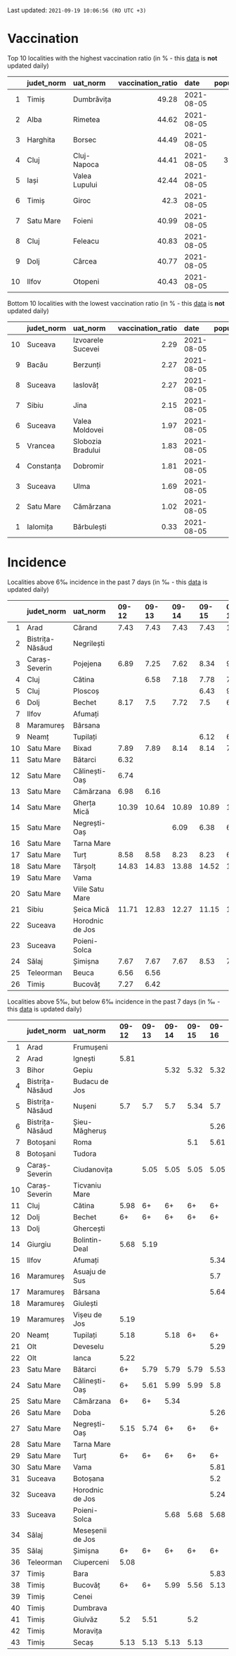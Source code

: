 Last updated: `2021-09-19 10:06:56 (RO UTC +3)`  
# Vaccination  
Top 10 localities with the highest vaccination ratio (in % - this [data](https://vaccinare-covid.gov.ro/situatia-vaccinarii-in-romania/) is **not** updated daily)  
  
|    | judet_norm   | uat_norm      |   vaccination_ratio | date       |   population |   dose_1 |
|---:|:-------------|:--------------|--------------------:|:-----------|-------------:|---------:|
|  1 | Timiș        | Dumbrăvița    |               49.28 | 2021-08-05 |        14668 |     7228 |
|  2 | Alba         | Rimetea       |               44.62 | 2021-08-05 |         1013 |      452 |
|  3 | Harghita     | Borsec        |               44.49 | 2021-08-05 |         2675 |     1190 |
|  4 | Cluj         | Cluj-Napoca   |               44.41 | 2021-08-05 |       327272 |   145341 |
|  5 | Iași         | Valea Lupului |               42.44 | 2021-08-05 |        10086 |     4280 |
|  6 | Timiș        | Giroc         |               42.3  | 2021-08-05 |        17954 |     7595 |
|  7 | Satu Mare    | Foieni        |               40.99 | 2021-08-05 |         1932 |      792 |
|  8 | Cluj         | Feleacu       |               40.83 | 2021-08-05 |         4134 |     1688 |
|  9 | Dolj         | Cârcea        |               40.77 | 2021-08-05 |         2838 |     1157 |
| 10 | Ilfov        | Otopeni       |               40.43 | 2021-08-05 |        18314 |     7404 |
  
Bottom 10 localities with the lowest vaccination ratio (in % - this [data](https://vaccinare-covid.gov.ro/situatia-vaccinarii-in-romania/) is **not** updated daily)  
  
|    | judet_norm   | uat_norm          |   vaccination_ratio | date       |   population |   dose_1 |
|---:|:-------------|:------------------|--------------------:|:-----------|-------------:|---------:|
| 10 | Suceava      | Izvoarele Sucevei |                2.29 | 2021-08-05 |         2143 |       49 |
|  9 | Bacău        | Berzunți          |                2.27 | 2021-08-05 |         5279 |      120 |
|  8 | Suceava      | Iaslovăț          |                2.27 | 2021-08-05 |         4721 |      107 |
|  7 | Sibiu        | Jina              |                2.15 | 2021-08-05 |         3671 |       79 |
|  6 | Suceava      | Valea Moldovei    |                1.97 | 2021-08-05 |         4680 |       92 |
|  5 | Vrancea      | Slobozia Bradului |                1.83 | 2021-08-05 |         8807 |      161 |
|  4 | Constanța    | Dobromir          |                1.81 | 2021-08-05 |         3702 |       67 |
|  3 | Suceava      | Ulma              |                1.69 | 2021-08-05 |         2242 |       38 |
|  2 | Satu Mare    | Cămărzana         |                1.02 | 2021-08-05 |         2346 |       24 |
|  1 | Ialomița     | Bărbulești        |                0.33 | 2021-08-05 |         7599 |       25 |
  
# Incidence  
Localities above 6‰ incidence in the past 7 days (in ‰ - this [data](https://data.gov.ro/dataset/transparenta-covid) is updated daily)  
  
|    | judet_norm      | uat_norm        | 09-12   | 09-13   | 09-14   | 09-15   | 09-16   | 09-17   | 09-18   |
|---:|:----------------|:----------------|:--------|:--------|:--------|:--------|:--------|:--------|:--------|
|  1 | Arad            | Cărand          | 7.43    | 7.43    | 7.43    | 7.43    | 10.22   | 10.22   | 6.51    |
|  2 | Bistrița-Năsăud | Negrilești      |         |         |         |         |         |         | 6.13    |
|  3 | Caraș-Severin   | Pojejena        | 6.89    | 7.25    | 7.62    | 8.34    | 9.07    | 9.07    | 9.07    |
|  4 | Cluj            | Cătina          |         | 6.58    | 7.18    | 7.78    | 7.78    | 8.38    | 7.78    |
|  5 | Cluj            | Ploscoș         |         |         |         | 6.43    | 9.65    | 9.65    | 9.65    |
|  6 | Dolj            | Bechet          | 8.17    | 7.5     | 7.72    | 7.5     | 6.4     |         |         |
|  7 | Ilfov           | Afumați         |         |         |         |         |         |         | 6.05    |
|  8 | Maramureș       | Bârsana         |         |         |         |         |         | 6.07    | 7.8     |
|  9 | Neamț           | Tupilați        |         |         |         | 6.12    | 6.12    | 6.59    | 6.59    |
| 10 | Satu Mare       | Bixad           | 7.89    | 7.89    | 8.14    | 8.14    | 7.63    | 7.0     | 6.49    |
| 11 | Satu Mare       | Bătarci         | 6.32    |         |         |         |         | 6.06    | 6.06    |
| 12 | Satu Mare       | Călinești-Oaș   | 6.74    |         |         |         |         |         |         |
| 13 | Satu Mare       | Cămărzana       | 6.98    | 6.16    |         |         |         |         |         |
| 14 | Satu Mare       | Gherța Mică     | 10.39   | 10.64   | 10.89   | 10.89   | 10.14   | 8.91    | 8.91    |
| 15 | Satu Mare       | Negrești-Oaș    |         |         | 6.09    | 6.38    | 6.44    | 6.5     | 6.55    |
| 16 | Satu Mare       | Tarna Mare      |         |         |         |         |         |         | 6.07    |
| 17 | Satu Mare       | Turț            | 8.58    | 8.58    | 8.23    | 8.23    | 6.72    | 6.61    |         |
| 18 | Satu Mare       | Târșolț         | 14.83   | 14.83   | 13.88   | 14.52   | 13.88   | 12.62   | 9.47    |
| 19 | Satu Mare       | Vama            |         |         |         |         |         | 6.77    | 7.02    |
| 20 | Satu Mare       | Viile Satu Mare |         |         |         |         |         |         | 6.11    |
| 21 | Sibiu           | Șeica Mică      | 11.71   | 12.83   | 12.27   | 11.15   | 11.15   | 11.15   | 11.15   |
| 22 | Suceava         | Horodnic de Jos |         |         |         |         |         |         | 6.45    |
| 23 | Suceava         | Poieni-Solca    |         |         |         |         |         | 6.12    | 6.56    |
| 24 | Sălaj           | Șimișna         | 7.67    | 7.67    | 7.67    | 8.53    | 7.67    | 6.82    |         |
| 25 | Teleorman       | Beuca           | 6.56    | 6.56    |         |         |         |         |         |
| 26 | Timiș           | Bucovăț         | 7.27    | 6.42    |         |         |         |         |         |
  
Localities above 5‰, but below 6‰ incidence in the past 7 days (in ‰ - this [data](https://data.gov.ro/dataset/transparenta-covid) is updated daily)  
  
|    | judet_norm      | uat_norm         | 09-12   | 09-13   | 09-14   | 09-15   | 09-16   | 09-17   | 09-18   |
|---:|:----------------|:-----------------|:--------|:--------|:--------|:--------|:--------|:--------|:--------|
|  1 | Arad            | Frumușeni        |         |         |         |         |         |         | 5.37    |
|  2 | Arad            | Ignești          | 5.81    |         |         |         |         |         |         |
|  3 | Bihor           | Gepiu            |         |         | 5.32    | 5.32    | 5.32    | 5.32    | 5.32    |
|  4 | Bistrița-Năsăud | Budacu de Jos    |         |         |         |         |         | 5.04    | 5.63    |
|  5 | Bistrița-Năsăud | Nușeni           | 5.7     | 5.7     | 5.7     | 5.34    | 5.7     | 5.7     | 5.7     |
|  6 | Bistrița-Năsăud | Șieu-Măgheruș    |         |         |         |         | 5.26    |         | 5.05    |
|  7 | Botoșani        | Roma             |         |         |         | 5.1     | 5.61    | 5.35    | 5.61    |
|  8 | Botoșani        | Tudora           |         |         |         |         |         | 5.22    | 5.02    |
|  9 | Caraș-Severin   | Ciudanovița      |         | 5.05    | 5.05    | 5.05    | 5.05    | 5.05    | 5.05    |
| 10 | Caraș-Severin   | Ticvaniu Mare    |         |         |         |         |         |         | 5.97    |
| 11 | Cluj            | Cătina           | 5.98    | 6+      | 6+      | 6+      | 6+      | 6+      | 6+      |
| 12 | Dolj            | Bechet           | 6+      | 6+      | 6+      | 6+      | 6+      | 5.96    | 5.3     |
| 13 | Dolj            | Ghercești        |         |         |         |         |         | 5.39    | 5.39    |
| 14 | Giurgiu         | Bolintin-Deal    | 5.68    | 5.19    |         |         |         |         |         |
| 15 | Ilfov           | Afumați          |         |         |         |         | 5.34    | 5.7     | 6+      |
| 16 | Maramureș       | Asuaju de Sus    |         |         |         |         | 5.7     | 5.7     | 5.7     |
| 17 | Maramureș       | Bârsana          |         |         |         |         | 5.64    | 6+      | 6+      |
| 18 | Maramureș       | Giulești         |         |         |         |         |         | 5.37    | 5.37    |
| 19 | Maramureș       | Vișeu de Jos     | 5.19    |         |         |         |         |         |         |
| 20 | Neamț           | Tupilați         | 5.18    |         | 5.18    | 6+      | 6+      | 6+      | 6+      |
| 21 | Olt             | Deveselu         |         |         |         |         | 5.29    | 5.29    | 5.29    |
| 22 | Olt             | Ianca            | 5.22    |         |         |         |         |         |         |
| 23 | Satu Mare       | Bătarci          | 6+      | 5.79    | 5.79    | 5.79    | 5.53    | 6+      | 6+      |
| 24 | Satu Mare       | Călinești-Oaș    | 6+      | 5.61    | 5.99    | 5.99    | 5.8     | 5.61    | 5.24    |
| 25 | Satu Mare       | Cămărzana        | 6+      | 6+      | 5.34    |         |         |         |         |
| 26 | Satu Mare       | Doba             |         |         |         |         | 5.26    | 5.59    | 5.26    |
| 27 | Satu Mare       | Negrești-Oaș     | 5.15    | 5.74    | 6+      | 6+      | 6+      | 6+      | 6+      |
| 28 | Satu Mare       | Tarna Mare       |         |         |         |         |         | 5.32    | 6+      |
| 29 | Satu Mare       | Turț             | 6+      | 6+      | 6+      | 6+      | 6+      | 6+      | 5.91    |
| 30 | Satu Mare       | Vama             |         |         |         |         | 5.81    | 6+      | 6+      |
| 31 | Suceava         | Botoșana         |         |         |         |         | 5.2     | 5.57    |         |
| 32 | Suceava         | Horodnic de Jos  |         |         |         |         | 5.24    | 5.64    | 6+      |
| 33 | Suceava         | Poieni-Solca     |         |         | 5.68    | 5.68    | 5.68    | 6+      | 6+      |
| 34 | Sălaj           | Meseșenii de Jos |         |         |         |         |         | 5.05    | 5.36    |
| 35 | Sălaj           | Șimișna          | 6+      | 6+      | 6+      | 6+      | 6+      | 6+      | 5.97    |
| 36 | Teleorman       | Ciuperceni       | 5.08    |         |         |         |         |         |         |
| 37 | Timiș           | Bara             |         |         |         |         | 5.83    | 5.83    | 5.83    |
| 38 | Timiș           | Bucovăț          | 6+      | 6+      | 5.99    | 5.56    | 5.13    | 5.56    | 5.13    |
| 39 | Timiș           | Cenei            |         |         |         |         |         |         | 5.62    |
| 40 | Timiș           | Dumbrava         |         |         |         |         |         | 5.46    | 5.46    |
| 41 | Timiș           | Giulvăz          | 5.2     | 5.51    |         | 5.2     |         |         |         |
| 42 | Timiș           | Moravița         |         |         |         |         |         |         | 5.79    |
| 43 | Timiș           | Secaș            | 5.13    | 5.13    | 5.13    | 5.13    |         |         |         |